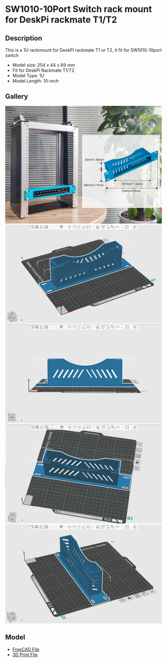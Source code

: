 # SW1010-10Port Switch rack mount  for DeskPi rackmate T1/T2 

## Description 
This is a 1U rackmount for  DeskPi rackmate T1 or T2, it fit for SW1010-10port switch 

* Model size: 254 x 44 x 69 mm 
* Fit for DeskPi Rackmate T1/T2 
* Model Type: 1U 
* Model Length: 10-inch 

## Gallery 

![0](./imgs/SW1010_main.jpg)
![1](./imgs/SW1010_01.png)
![2](./imgs/SW1010_02.png)
![3](./imgs/SW1010_03.png)
![4](./imgs/SW1010_4.png)

## Model 

* [FreeCAD File](./models/SW-1010_10Port_Switch_holder.FCStd)
* [3D Print File](./models/SW-1010_10Port_Switch_holder.3mf)
